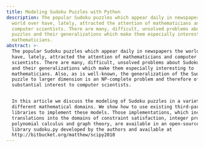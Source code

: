 ```yaml
---
title: Modeling Sudoku Puzzles with Python
description: The popular Sudoku puzzles which appear daily in newspapers the
  world over have, lately, attracted the attention of mathematicians and
  computer scientists. There are many, difficult, unsolved problems about Sudoku
  puzzles and their generalizations which make them especially interesting to
  mathematicians.
abstract: >-
  The popular Sudoku puzzles which appear daily in newspapers the world over
  have, lately, attracted the attention of mathematicians and computer
  scientists. There are many, difficult, unsolved problems about Sudoku puzzles
  and their generalizations which make them especially interesting to
  mathematicians. Also, as is well-known, the generalization of the Sudoku
  puzzle to larger dimension is an NP-complete problem and therefore of
  substantial interest to computer scientists.


  In this article we discuss the modeling of Sudoku puzzles in a variety of
  different mathematical domains. We show how to use existing third-party Python
  libraries to implement these models. Those implementations, which include
  translations into the domains of constraint satisfaction, integer programming,
  polynomial calculus and graph theory, are available in an open-source Python
  library sudoku.py developed by the authors and available at
  http://bitbucket.org/matthew/scipy2010
---
```


